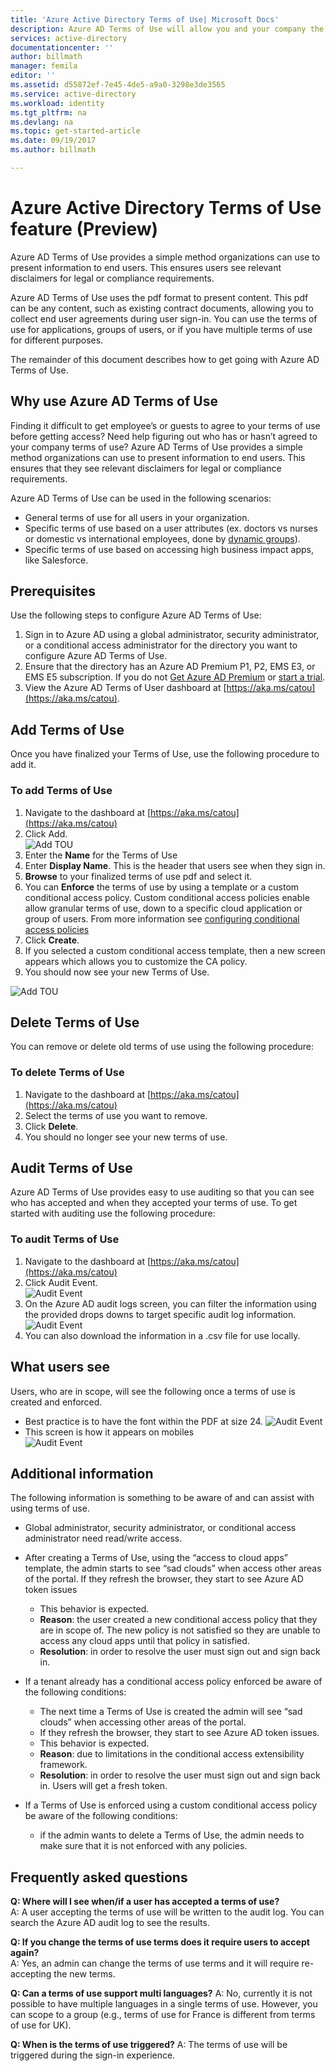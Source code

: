 ```yaml
---
title: 'Azure Active Directory Terms of Use| Microsoft Docs'
description: Azure AD Terms of Use will allow you and your company the ability to provide terms of use to users of Azure AD servcies.
services: active-directory
documentationcenter: ''
author: billmath
manager: femila
editor: ''
ms.assetid: d55872ef-7e45-4de5-a9a0-3298e3de3565
ms.service: active-directory
ms.workload: identity
ms.tgt_pltfrm: na
ms.devlang: na
ms.topic: get-started-article
ms.date: 09/19/2017
ms.author: billmath

---
```


# Azure Active Directory Terms of Use feature (Preview)
Azure AD Terms of Use provides a simple method organizations can use to present information to end users.  This ensures users see relevant disclaimers for legal or compliance requirements.

Azure AD Terms of Use uses the pdf format to present content.   This pdf can be any content, such as existing contract documents, allowing you to collect end user agreements during user sign-in.  You can use the terms of use for applications, groups of users, or if you have multiple terms of use for different purposes.

The remainder of this document describes how to get going with Azure AD Terms of Use.  

## Why use Azure AD Terms of Use
Finding it difficult to get employee’s or guests to agree to your terms of use before getting access? Need help figuring out who has or hasn’t agreed to your company terms of use?  Azure AD Terms of Use provides a simple method organizations can use to present information to end users.  This ensures that they see relevant disclaimers for legal or compliance requirements.

Azure AD Terms of Use can be used in the following scenarios:
-	General terms of use for all users in your organization.
-	Specific terms of use based on a user attributes (ex. doctors vs nurses or domestic vs international employees, done by [dynamic groups](https://azure.microsoft.com/updates/azure-active-directory-dynamic-membership-for-groups)).
-	Specific terms of use based on accessing high business impact apps, like Salesforce.


## Prerequisites
Use the following steps to configure Azure AD Terms of Use:

1. Sign in to Azure AD using a global administrator, security administrator, or a conditional access administrator for the directory you want to configure Azure AD Terms of Use.
2. Ensure that the directory has an Azure AD Premium P1, P2, EMS E3, or EMS E5 subscription.  If you do not [Get Azure AD Premium](active-directory-get-started-premium.md) or [start a trial](https://azure.microsoft.com/trial/get-started-active-directory/).
3. View the Azure AD Terms of User dashboard at [https://aka.ms/catou](https://aka.ms/catou).



## Add Terms of Use
Once you have finalized your Terms of Use, use the following procedure to add it.

### To add Terms of Use
1. Navigate to the dashboard at [https://aka.ms/catou](https://aka.ms/catou)
2. Click Add.</br>
![Add TOU](media/active-directory-tou/tou2.png)
3. Enter the **Name** for the Terms of Use
4. Enter **Display Name**.  This is the header that users see when they sign in.
5. **Browse** to your finalized terms of use pdf and select it.
6. You can **Enforce** the terms of use by using a template or a custom conditional access policy.  Custom conditional access policies enable allow granular terms of use, down to a specific cloud application or group of users.  From more information see [configuring conditional access policies](active-directory-conditional-access-best-practices.md)
7. Click **Create**.
8. If you selected a custom conditional access template, then a new screen appears which allows you to customize the CA policy.
7. You should now see your new Terms of Use.</br>

![Add TOU](media/active-directory-tou/tou3.png)

## Delete Terms of Use
You can remove or delete old terms of use using the following procedure:

### To delete Terms of Use
1. Navigate to the dashboard at [https://aka.ms/catou](https://aka.ms/catou)
2. Select the terms of use you want to remove.
3. Click **Delete**.
4. You should no longer see your new terms of use.


## Audit Terms of Use
Azure AD Terms of Use provides easy to use auditing so that you can see who has accepted and when they accepted your terms of use.  To get started with auditing use the following procedure:

### To audit Terms of Use
1. Navigate to the dashboard at [https://aka.ms/catou](https://aka.ms/catou)
2. Click Audit Event.</br>
![Audit Event](media/active-directory-tou/tou8.png)
3.  On the Azure AD audit logs screen, you can filter the information using the provided drops downs to target specific audit log information.
![Audit Event](media/active-directory-tou/tou9.png)
4.  You can also download the information in a .csv file for use locally.

## What users see
Users, who are in scope, will see the following once a terms of use is created and enforced.
-	Best practice is to have the font within the PDF at size 24.
![Audit Event](media/active-directory-tou/tou10.png)
-	This screen is how it appears on mobiles</br>
![Audit Event](media/active-directory-tou/tou11.png)

## Additional information
The following information is something to be aware of and can assist with using terms of use.

-	Global administrator, security administrator, or conditional access administrator need read/write access.

-	After creating a Terms of Use, using the “access to cloud apps” template, the admin starts to see “sad clouds” when access other areas of the portal. If they refresh the browser, they start to see Azure AD token issues
    - This behavior is expected.
    - **Reason**: the user created a new conditional access policy that they are in scope of. The new policy is not satisfied so they are unable to access any cloud apps until that policy in satisfied.
    - **Resolution**: in order to resolve the user must sign out and sign back in. 

- If a tenant already has a conditional access policy enforced be aware of the following conditions:
    - The next time a Terms of Use is created the admin will see “sad clouds” when accessing other areas of the portal. 
    - If they refresh the browser, they start to see Azure AD token issues.
    - This behavior is expected.
    - **Reason**: due to limitations in the conditional access extensibility framework.
    - **Resolution**: in order to resolve the user must sign out and sign back in. Users will get a fresh token. 

-	If a Terms of Use is enforced using a custom conditional access policy be aware of the following conditions:
    - if the admin wants to delete a Terms of Use, the admin needs to make sure that it is not enforced with any policies.

## Frequently asked questions

**Q: Where will I see when/if a user has accepted a terms of use?**</br>
A: A user accepting the terms of use will be written to the audit log. You can search the Azure AD audit log to see the results.  

**Q: If you change the terms of use terms does it require users to accept again?**</br>
A: Yes, an admin can change the terms of use terms and it will require re-accepting the new terms.

**Q: Can a terms of use support multi languages?**
A: No, currently it is not possible to have multiple languages in a single terms of use.  However, you can scope to a group (e.g., terms of use for France is different from terms of use for UK). 

**Q: When is the terms of use triggered?**
A: The terms of use will be triggered during the sign-in experience.